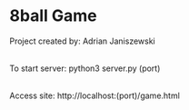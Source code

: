 # 8ball Game 
Project created by: Adrian Janiszewski <br> <br>

To start server: python3 server.py (port) <br> <br>

Access site: http://localhost:(port)/game.html 
